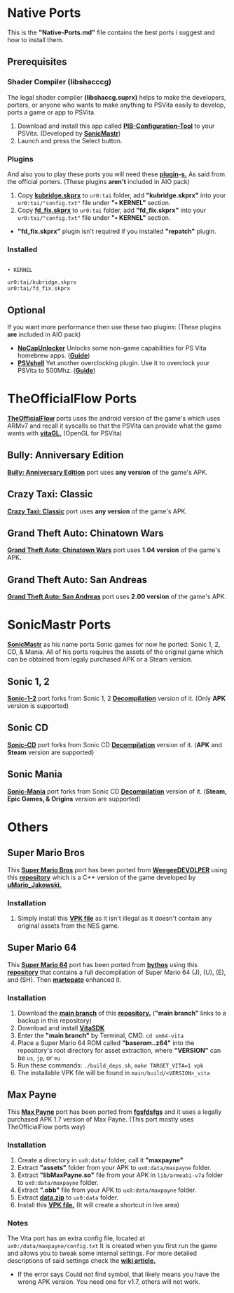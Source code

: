# Native Ports

This is the **"Native-Ports.md"** file contains the best ports i suggest and how to install them.


## Prerequisites

### Shader Compiler (libshacccg)

The legal shader compiler **(libshaccg.suprx)** helps to make the developers, porters, or anyone who wants to make anything to PSVita easily to develop, ports a game or app to PSVita. 

1. Download and install this app called **[PIB-Configuration-Tool](https://github.com/ZHassanQ/Vita-Guide/releases/download/VPK/PIBConfig.vpk)** to your PSVita. (Developed by **[SonicMastr](https://github.com/SonicMastr/)**)
2. Launch and press the Select button.

### Plugins

And also you to play these ports you will need these **[plugin](https://github.com/TheOfficialFloW/kubridge)-[s.](https://github.com/TheOfficialFloW/FdFix)** As said from the official porters. (These plugins **aren't** included in AIO pack)

1. Copy **[kubridge.skprx](https://github.com/ZHassanQ/Vita-Guide/releases/download/PRX/kubridge.skprx)** to `ur0:tai` folder, add **"kubridge.skprx"** into your `ur0:tai/"config.txt"` file under **"• KERNEL"** section.
2. Copy **[fd_fix.skprx](https://github.com/ZHassanQ/Vita-Guide/releases/download/PRX/fd_fix.skprx)** to `ur0:tai` folder, add **"fd_fix.skprx"** into your `ur0:tai/"config.txt"` file under **"• KERNEL"** section.
- **"fd_fix.skprx"** plugin isn't required if you installed **"repatch"** plugin.

### Installed

```

• KERNEL

ur0:tai/kubridge.skprx
ur0:tai/fd_fix.skprx

```

## Optional

If you want more performance then use these two plugins: (These plugins **are** included in AIO pack) 

- **[NoCapUnlocker](https://github.com/GrapheneCt/CapUnlocker)** Unlocks some non-game capabilities for PS Vita homebrew apps. (**[Guide](https://github.com/ZHassanQ/Vita-Guide/blob/main/Plugins.md#-5-capunlocker)**)
- **[PSVshell](https://github.com/Electry/PSVshell)** Yet another overclocking plugin. Use it to overclock your PSVita to 500Mhz. (**[Guide](https://github.com/ZHassanQ/Vita-Guide/blob/main/Plugins.md#-6-psvshellplus)**)


# TheOfficialFlow Ports

**[TheOfficialFlow](https://github.com/TheOfficialFloW)** ports uses the android version of the game's which uses ARMv7 and recall it syscalls so that the PSVita can provide what the game wants with **[vitaGL.](https://github.com/TheOfficialFloW/vitaGL)** (OpenGL for PSVita)

## Bully: Anniversary Edition

**[Bully: Anniversary Edition](https://github.com/TheOfficialFloW/bully_vita)** port uses **any version** of the game's APK.

## Crazy Taxi: Classic

**[Crazy Taxi: Classic](https://github.com/TheOfficialFloW/crazytaxi_vita)** port uses **any version** of the game's APK.

## Grand Theft Auto: Chinatown Wars

**[Grand Theft Auto: Chinatown Wars](https://github.com/TheOfficialFloW/gtactw_vita)** port uses **1.04 version** of the game's APK.

## Grand Theft Auto: San Andreas

**[Grand Theft Auto: San Andreas](https://github.com/TheOfficialFloW/gtasa_vita)** port uses **2.00 version** of the game's APK.



# SonicMastr Ports

**[SonicMastr](https://github.com/SonicMastr/)** as his name ports Sonic games for now he ported: Sonic 1, 2, CD, & Mania. All of his ports requires the assets of the original game which can be obtained from legaly purchased APK or a Steam version.

## Sonic 1, 2

**[Sonic-1-2](https://github.com/SonicMastr/Sonic-1-2-Vita/releases)** port forks from Sonic 1, 2 **[Decompilation](https://github.com/Rubberduckycooly/Sonic-1-2-2013-Decompilation)** version of it. (Only **APK** version is supported)

## Sonic CD

**[Sonic-CD](https://github.com/SonicMastr/Sonic-CD-Vita/releases)** port forks from Sonic CD **[Decompilation](https://github.com/Rubberduckycooly/Sonic-CD-11-Decompilation)** version of it. (**APK** and **Steam** version are supported)

## Sonic Mania

**[Sonic-Mania](https://github.com/SonicMastr/Sonic-Mania-Vita)** port forks from Sonic CD **[Decompilation](https://github.com/Rubberduckycooly/Sonic-Mania-Decompilation)** version of it. (**Steam, Epic Games, & Origins** version are supported)



# Others
## Super Mario Bros

This **[Super Mario Bros](https://github.com/WeegeeDEVELOPER/uMario-PSVita-Port)** port has been ported from **[WeegeeDEVOLPER](https://github.com/WeegeeDEVELOPER/)** using this **[repository](https://github.com/jakowskidev/uMario_Jakowski)** which is a C++ version of the game developed by **[uMario_Jakowski.](https://github.com/jakowskidev/uMario_Jakowski)**

### Installation

1. Simply install this **[VPK file](https://github.com/ZHassanQ/Vita-CFW-Guide/releases/download/Assets/uMario_v1.2.7.vpk)** as it isn't illegal as it doesn't contain any original assets from the NES game.

## Super Mario 64

This **[Super Mario 64](https://github.com/martepato/sm64-vita)** port has been ported from **[bythos](https://github.com/bythos14/)** using this **[repository](https://github.com/sm64-port/sm64-port)** that contains a full decompilation of Super Mario 64 (J), (U), (E), and (SH). Then **[martepato](https://github.com/martepato/)** enhanced it.

### Installation

1. Download the **[main branch]()** of this **[repository.](https://github.com/martepato/sm64-vita)** (**"main branch"** links to a backup in this repository)
2. Download and install **[VitaSDK](https://vitasdk.org/)**
3. Enter the **"main branch"** by Terminal, CMD. `cd sm64-vita`
4. Place a Super Mario 64 ROM called **"baserom.<VERSION>.z64"** into the repository's root directory for asset extraction, where **"VERSION"** can be `us`, `jp`, or `eu`
5. Run these commands: `./build_deps.sh`, `make TARGET_VITA=1 vpk`
6. The installable VPK file will be found in `main/build/<VERSION>_vita`

## Max Payne

This **[Max Payne](https://github.com/fgsfdsfgs/max_vita)** port has been ported from **[fgsfdsfgs](https://github.com/fgsfdsfgs/)** and it uses a legally purchased APK 1.7 version of Max Payne. (This port mostly uses TheOfficialFlow ports way)

### Installation

1. Create a directory in `ux0:data/` folder, call it **"maxpayne"**
2. Extract **"assets"** folder from your APK to `ux0:data/maxpayne` folder.
3. Extract **"libMaxPayne.so"** file from your APK in `lib/armeabi-v7a` folder to `ux0:data/maxpayne` folder.
4. Extract **".obb"** file from your APK to `ux0:data/maxpayne` folder.
5. Extract **[data.zip](https://github.com/ZHassanQ/Vita-Guide/releases/download/Assets/MaxPayne-data.zip)** to `ux0:data` folder.
6. Install this **[VPK file.](https://github.com/ZHassanQ/Vita-Guide/releases/download/Assets/MaxPayne_r4.vpk)** (It will create a shortcut in live area) 

### Notes

The Vita port has an extra config file, located at `ux0:/data/maxpayne/config.txt` It is created when you first run the game and allows you to tweak some internal settings. For more detailed descriptions of said settings check the **[wiki article.](https://github.com/fgsfdsfgs/max_vita/wiki/Config-variables)**

- If the error says Could not find symbol, that likely means you have the wrong APK version. You need one for v1.7, others will not work.
